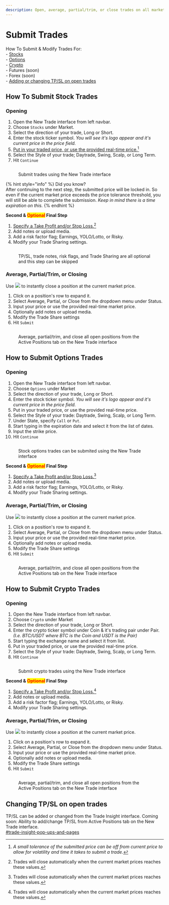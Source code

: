 ```yaml
---
description: Open, average, partial/trim, or close trades on all markets.
---
```


# Submit Trades

How To Submit & Modify Trades For:\
\- [Stocks](./#how-to-submit-stock-trades)\
\- [Options](./#how-to-submit-options-trades)\
\- [Crypto](./#how-to-submit-crypto-trades)\
\- Futures (soon)\
\- Forex (soon)\
\- [Adding or changing TP/SL on open trades](./#changing-tp-sl-on-open-trades)

## How To Submit Stock Trades

### Opening

1. Open the New Trade interface from left navbar.
2. Choose `Stocks` under Market.
3. Select the direction of your trade, Long or Short.
4. Enter the stock ticker symbol. _You will see it's logo appear and it's current price in the price field._
5. [Put in your traded price, or use the provided real-time price.](#user-content-fn-1)[^1]
6. Select the Style of your trade; Daytrade, Swing, Scalp, or Long Term.
7. Hit `Continue`

<figure><img src="../../.gitbook/assets/image (4) (1) (1) (1) (1).png" alt=""><figcaption><p>Submit trades using the New Trade interface</p></figcaption></figure>

{% hint style="info" %}
Did you know?\
After continuing to the next step, the submitted price will be locked in. So even if the current market price exceeds the price tolerance threshold, you will still be able to complete the submission. _Keep in mind there is a time expiration on this._
{% endhint %}

**Second & **<mark style="color:red;">**Optional**</mark>** Final Step**

1. [Specify a Take Profit and/or Stop Loss.](#user-content-fn-2)[^2]
2. Add notes or upload media.
3. Add a risk factor flag; Earnings, YOLO/Lotto, or Risky.
4. Modify your Trade Sharing settings.

<figure><img src="../../.gitbook/assets/image (5) (1) (1) (1).png" alt=""><figcaption><p>TP/SL, trade notes, risk flags, and Trade Sharing are all optional and this step can be skipped</p></figcaption></figure>

### Average, Partial/Trim, or Closing

Use ![](<../../.gitbook/assets/image (9) (1).png>) to instantly close a position at the current market price.

1. Click on a position's row to expand it.
2. Select Average, Partial, or Close from the dropdown menu under Status.
3. Input your price or use the provided real-time market price.
4. Optionally add notes or upload media.
5. Modify the Trade Share settings
6. Hit `Submit`

<figure><img src="../../.gitbook/assets/image (8) (1).png" alt=""><figcaption><p>Average, partial/trim, and close all open positions from the Active Positions tab on the New Trade interface</p></figcaption></figure>

## How to Submit Options Trades

### Opening

1. Open the New Trade interface from left navbar.
2. Choose `Options` under Market
3. Select the direction of your trade, Long or Short.
4. Enter the stock ticker symbol. _You will see it's logo appear and it's current price in the price field._
5. Put in your traded price, or use the provided real-time price.
6. Select the Style of your trade: Daytrade, Swing, Scalp, or Long Term.
7. Under State, specify `Call` or `Put`.
8. Start typing in the expiration date and select it from the list of dates.
9. Input the strike price.
10. Hit `Continue`

<figure><img src="../../.gitbook/assets/image (1) (1) (1) (1) (1) (1) (1) (1).png" alt=""><figcaption><p>Stock options trades can be submited using the New Trade interface</p></figcaption></figure>

**Second & **<mark style="color:red;">**Optional**</mark>** Final Step**

1. [Specify a Take Profit and/or Stop Loss.](#user-content-fn-3)[^3]
2. Add notes or upload media.&#x20;
3. Add a risk factor flag; Earnings, YOLO/Lotto, or Risky.&#x20;
4. Modify your Trade Sharing settings.

### Average, Partial/Trim, or Closing

Use ![](<../../.gitbook/assets/image (9) (1).png>) to instantly close a position at the current market price.

1. Click on a position's row to expand it.
2. Select Average, Partial, or Close from the dropdown menu under Status.
3. Input your price or use the provided real-time market price.
4. Optionally add notes or upload media.
5. Modify the Trade Share settings
6. Hit `Submit`

<figure><img src="../../.gitbook/assets/image (1) (1) (1) (1) (1) (1) (1) (1) (1).png" alt=""><figcaption><p>Average, partial/trim, and close all open positions from the Active Positions tab on the New Trade interface</p></figcaption></figure>

## How to Submit Crypto Trades

### Opening

1. Open the New Trade interface from left navbar.
2. Choose `Crypto` under Market
3. Select the direction of your trade, Long or Short.
4. Enter the crypto ticker symbol under Coin & it's trading pair under Pair. _(I.e. BTC/USDT where BTC is the Coin and USDT is the Pair)_
5. Start typing the exchange name and select it from list.
6. Put in your traded price, or use the provided real-time price.
7. Select the Style of your trade: Daytrade, Swing, Scalp, or Long Term.
8. Hit `Continue`

<figure><img src="../../.gitbook/assets/image (2) (1) (1) (1) (1) (1) (1).png" alt=""><figcaption><p>Submit crypto trades using the New Trade interface</p></figcaption></figure>

**Second & **<mark style="color:red;">**Optional**</mark>** Final Step**

1. [Specify a Take Profit and/or Stop Loss.](#user-content-fn-4)[^4]
2. Add notes or upload media.&#x20;
3. Add a risk factor flag; Earnings, YOLO/Lotto, or Risky.&#x20;
4. Modify your Trade Sharing settings.

### Average, Partial/Trim, or Closing

Use ![](<../../.gitbook/assets/image (9) (1).png>) to instantly close a position at the current market price.

1. Click on a position's row to expand it.&#x20;
2. Select Average, Partial, or Close from the dropdown menu under Status.&#x20;
3. Input your price or use the provided real-time market price.&#x20;
4. Optionally add notes or upload media.&#x20;
5. Modify the Trade Share settings&#x20;
6. Hit `Submit`

<figure><img src="../../.gitbook/assets/image (3) (1) (1) (1) (1).png" alt=""><figcaption><p>Average, partial/trim, and close all open positions from the Active Positions tab on the New Trade interface</p></figcaption></figure>

##

## Changing TP/SL on open trades

TP/SL can be added or changed from the Trade Insight interface. Coming soon: Ability to add/change TP/SL from Active Positions tab on the New Trade interface.\
[#trade-insight-pop-ups-and-pages](../../info/user-interfaces-overview.md#trade-insight-pop-ups-and-pages "mention")

[^1]: _A small tolerance of the submitted price can be off from current price to allow for volatility and time it takes to submit a trade._

[^2]: Trades will close automatically when the current market prices reaches these values.

[^3]: Trades will close automatically when the current market prices reaches these values.

[^4]: Trades will close automatically when the current market prices reaches these values.
